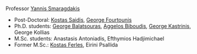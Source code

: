 Professor [Yannis Smaragdakis](https://yanniss.github.io/)
    
* Post-Doctoral: [Kostas Saidis](http://cgi.di.uoa.gr/%7Esaiko/),
  [George Fourtounis](http://www.softlab.ntua.gr/%7Egfour/)
* Ph.D. students: [George Balatsouras](http://gbalats.github.io/),
  [Aggelos Biboudis](http://biboudis.github.io/), [George Kastrinis](http://gkastrinis.info/), George Kollias
* M.Sc. students: Anastasis Antoniadis, Efthymios Hadjimichael
* Former M.Sc.: [Kostas Ferles](https://kferles.github.io/), Eirini Psallida
